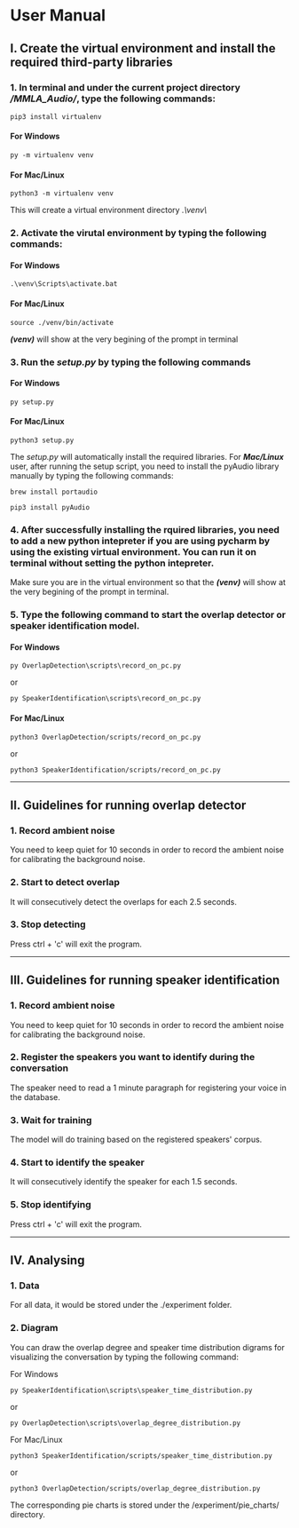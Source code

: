 # User Manual

## I. Create the virtual environment and install the required third-party libraries

### 1. In terminal and under the current project directory */MMLA_Audio/*, type the following commands:

```
pip3 install virtualenv
```

#### For Windows
```
py -m virtualenv venv
```

#### For Mac/Linux
```
python3 -m virtualenv venv
```

This will create a virtual environment directory *.\venv\\*

### 2. Activate the virutal environment by typing the following commands:

#### For Windows
```
.\venv\Scripts\activate.bat
```

#### For Mac/Linux
```
source ./venv/bin/activate
```
***(venv)*** will show at the very begining of the prompt in terminal


### 3. Run the *setup.py* by typing the following commands
#### For Windows
```
py setup.py
```

#### For Mac/Linux
```
python3 setup.py
```

The *setup.py* will automatically install the required libraries. For ***Mac/Linux*** user, after running the setup script, you need to install the pyAudio library manually by typing the following commands:

```
brew install portaudio
```

```
pip3 install pyAudio
```

### 4. After successfully installing the rquired libraries, you need to add a new python intepreter if you are using pycharm by using the existing virtual environment. You can run it on terminal without setting the python intepreter.

Make sure you are in the virtual environment so that the ***(venv)*** will show at the very begining of the prompt in terminal.

### 5. Type the following command to start the overlap detector or speaker identification model.

#### For Windows
```
py OverlapDetection\scripts\record_on_pc.py
```
or
```
py SpeakerIdentification\scripts\record_on_pc.py
```


#### For Mac/Linux
```
python3 OverlapDetection/scripts/record_on_pc.py
```
or
```
python3 SpeakerIdentification/scripts/record_on_pc.py
```

---
## II. Guidelines for running overlap detector
### 1. Record ambient noise
You need to keep quiet for 10 seconds in order to record the ambient noise for calibrating the background noise.
### 2. Start to detect overlap
It will consecutively detect the overlaps for each 2.5 seconds.
### 3. Stop detecting
Press ctrl + 'c' will exit the program.

---
## III. Guidelines for running speaker identification
### 1. Record ambient noise
You need to keep quiet for 10 seconds in order to record the ambient noise for calibrating the background noise.
### 2. Register the speakers you want to identify during the conversation
The speaker need to read a 1 minute paragraph for registering your voice in the database. 
### 3. Wait for training
The model will do training based on the registered speakers' corpus.
### 4. Start to identify the speaker
It will consecutively identify the speaker for each 1.5 seconds.
### 5. Stop identifying
Press ctrl + 'c' will exit the program.


---
## IV. Analysing
### 1. Data
For all data, it would be stored under the ./experiment folder.
### 2. Diagram
You can draw the overlap degree and speaker time distribution digrams for visualizing the conversation by typing the following command:

For Windows
```
py SpeakerIdentification\scripts\speaker_time_distribution.py
```
or
```
py OverlapDetection\scripts\overlap_degree_distribution.py
```

For Mac/Linux
```
python3 SpeakerIdentification/scripts/speaker_time_distribution.py
```
or
```
python3 OverlapDetection/scripts/overlap_degree_distribution.py
```

The corresponding pie charts is stored under the /experiment/pie_charts/ directory.





